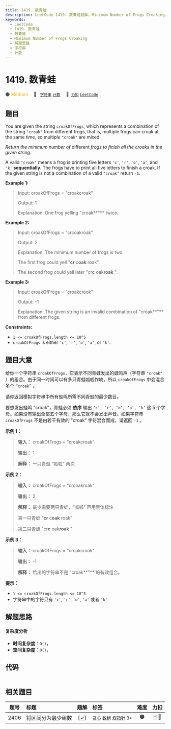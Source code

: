 ```yaml
---
title: 1419. 数青蛙
description: LeetCode 1419. 数青蛙题解，Minimum Number of Frogs Croaking，包含解题思路、复杂度分析以及完整的 JavaScript 代码实现。
keywords:
  - LeetCode
  - 1419. 数青蛙
  - 数青蛙
  - Minimum Number of Frogs Croaking
  - 解题思路
  - 字符串
  - 计数
---
```


# 1419. 数青蛙

🟠 <font color=#ffb800>Medium</font>&emsp; 🔖&ensp; [`字符串`](/tag/string.md) [`计数`](/tag/counting.md)&emsp; 🔗&ensp;[`力扣`](https://leetcode.cn/problems/minimum-number-of-frogs-croaking) [`LeetCode`](https://leetcode.com/problems/minimum-number-of-frogs-croaking)

## 题目

You are given the string `croakOfFrogs`, which represents a combination of the
string `"croak"` from different frogs, that is, multiple frogs can croak at
the same time, so multiple `"croak"` are mixed.

_Return the minimum number of_ different _frogs to finish all the croaks in
the given string._

A valid `"croak"` means a frog is printing five letters `'c'`, `'r'`, `'o'`,
`'a'`, and `'k'` **sequentially**. The frogs have to print all five letters to
finish a croak. If the given string is not a combination of a valid `"croak"`
return `-1`.



**Example 1:**

> Input: croakOfFrogs = "croakcroak"
> 
> Output: 1 
> 
> Explanation: One frog yelling "croak**"** twice.

**Example 2:**

> Input: croakOfFrogs = "crcoakroak"
> 
> Output: 2 
> 
> Explanation: The minimum number of frogs is two. 
> 
> The first frog could yell "**cr** c**oak** roak".
> 
> The second frog could yell later "cr**c** oak**roak** ".

**Example 3:**

> Input: croakOfFrogs = "croakcrook"
> 
> Output: -1
> 
> Explanation: The given string is an invalid combination of "croak**"** from different frogs.

**Constraints:**

  * `1 <= croakOfFrogs.length <= 10^5`
  * `croakOfFrogs` is either `'c'`, `'r'`, `'o'`, `'a'`, or `'k'`.


## 题目大意

给你一个字符串 `croakOfFrogs`，它表示不同青蛙发出的蛙鸣声（字符串 `"croak"` ）的组合。由于同一时间可以有多只青蛙呱呱作响，所以
`croakOfFrogs` 中会混合多个 `“croak”` _。_

请你返回模拟字符串中所有蛙鸣所需不同青蛙的最少数目。

要想发出蛙鸣 "croak"，青蛙必须 **依序** 输出 `‘c’, ’r’, ’o’, ’a’, ’k’` 这 5
个字母。如果没有输出全部五个字母，那么它就不会发出声音。如果字符串 `croakOfFrogs` 不是由若干有效的 "croak" 字符混合而成，请返回
`-1` 。



**示例 1：**

> 
> 
> 
> 
> 
> **输入：** croakOfFrogs = "croakcroak"
> 
> **输出：** 1 
> 
> **解释：** 一只青蛙 “呱呱” 两次
> 
> 

**示例 2：**

> 
> 
> 
> 
> 
> **输入：** croakOfFrogs = "crcoakroak"
> 
> **输出：** 2 
> 
> **解释：** 最少需要两只青蛙，“呱呱” 声用黑体标注
> 
> 第一只青蛙 "**cr** c**oak** roak"
> 
> 第二只青蛙 "cr**c** oak**roak** "
> 
> 

**示例 3：**

> 
> 
> 
> 
> 
> **输入：** croakOfFrogs = "croakcrook"
> 
> **输出：** -1
> 
> **解释：** 给出的字符串不是 "croak**"** 的有效组合。
> 
> 



**提示：**

  * `1 <= croakOfFrogs.length <= 10^5`
  * 字符串中的字符只有 `'c'`, `'r'`, `'o'`, `'a'` 或者 `'k'`


## 解题思路

#### 复杂度分析

- **时间复杂度**：`O()`，
- **空间复杂度**：`O()`，

## 代码

```javascript

```

## 相关题目

<!-- prettier-ignore -->
| 题号 | 标题 | 题解 | 标签 | 难度 | 力扣 |
| :------: | :------ | :------: | :------ | :------: | :------: |
| 2406 | 将区间分为最少组数 | [[✓]](/problem/2406.md) |  [`贪心`](/tag/greedy.md) [`数组`](/tag/array.md) [`双指针`](/tag/two-pointers.md) `3+` | 🟠 | [🀄️](https://leetcode.cn/problems/divide-intervals-into-minimum-number-of-groups) [🔗](https://leetcode.com/problems/divide-intervals-into-minimum-number-of-groups) |